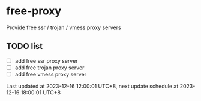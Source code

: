 
# free-proxy
Provide free ssr / trojan / vmess proxy servers


## TODO list
- [ ] add free ssr proxy server
- [ ] add free trojan proxy server
- [ ] add free vmess proxy server

Last updated at 2023-12-16 12:00:01 UTC+8, next update schedule at 2023-12-16 18:00:01 UTC+8

